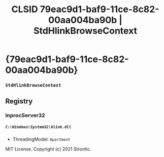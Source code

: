 ﻿---
title: "CLSID 79eac9d1-baf9-11ce-8c82-00aa004ba90b | StdHlinkBrowseContext"
excerpt: What is COM-Object CLSID 79eac9d1-baf9-11ce-8c82-00aa004ba90b?
---

# {79eac9d1-baf9-11ce-8c82-00aa004ba90b}

### `StdHlinkBrowseContext`

## Registry


### InprocServer32

##### `C:\Windows\System32\hlink.dll`
* ThreadingModel: `Apartment`

MIT License. Copyright (c) 2021 Strontic.


